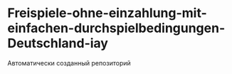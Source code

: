 # Freispiele-ohne-einzahlung-mit-einfachen-durchspielbedingungen-Deutschland-iay
Автоматически созданный репозиторий

